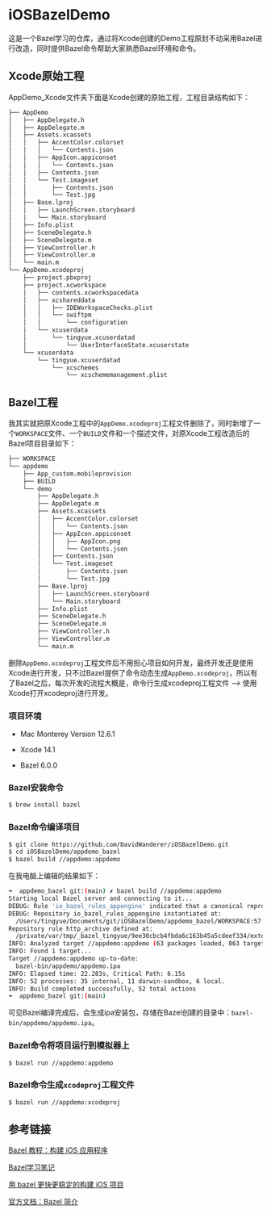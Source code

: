 # iOSBazelDemo
这是一个Bazel学习的仓库，通过将Xcode创建的Demo工程原封不动采用Bazel进行改造，同时提供Bazel命令帮助大家熟悉Bazel环境和命令。

## Xcode原始工程

AppDemo_Xcode文件夹下面是Xcode创建的原始工程，工程目录结构如下：

```bash
├── AppDemo
│   ├── AppDelegate.h
│   ├── AppDelegate.m
│   ├── Assets.xcassets
│   │   ├── AccentColor.colorset
│   │   │   └── Contents.json
│   │   ├── AppIcon.appiconset
│   │   │   └── Contents.json
│   │   ├── Contents.json
│   │   └── Test.imageset
│   │       ├── Contents.json
│   │       └── Test.jpg
│   ├── Base.lproj
│   │   ├── LaunchScreen.storyboard
│   │   └── Main.storyboard
│   ├── Info.plist
│   ├── SceneDelegate.h
│   ├── SceneDelegate.m
│   ├── ViewController.h
│   ├── ViewController.m
│   └── main.m
└── AppDemo.xcodeproj
    ├── project.pbxproj
    ├── project.xcworkspace
    │   ├── contents.xcworkspacedata
    │   ├── xcshareddata
    │   │   ├── IDEWorkspaceChecks.plist
    │   │   └── swiftpm
    │   │       └── configuration
    │   └── xcuserdata
    │       └── tingyue.xcuserdatad
    │           └── UserInterfaceState.xcuserstate
    └── xcuserdata
        └── tingyue.xcuserdatad
            └── xcschemes
                └── xcschememanagement.plist
```

## Bazel工程

我其实就把原Xcode工程中的`AppDemo.xcodeproj`工程文件删除了，同时新增了一个`WORKSPACE`文件、一个`BUILD`文件和一个描述文件，对原Xcode工程改造后的Bazel项目目录如下：

```bash
├── WORKSPACE
└── appdemo
    ├── App_custom.mobileprovision
    ├── BUILD
    └── demo
        ├── AppDelegate.h
        ├── AppDelegate.m
        ├── Assets.xcassets
        │   ├── AccentColor.colorset
        │   │   └── Contents.json
        │   ├── AppIcon.appiconset
        │   │   ├── AppIcon.png
        │   │   └── Contents.json
        │   ├── Contents.json
        │   └── Test.imageset
        │       ├── Contents.json
        │       └── Test.jpg
        ├── Base.lproj
        │   ├── LaunchScreen.storyboard
        │   └── Main.storyboard
        ├── Info.plist
        ├── SceneDelegate.h
        ├── SceneDelegate.m
        ├── ViewController.h
        ├── ViewController.m
        └── main.m
```

删除`AppDemo.xcodeproj`工程文件后不用担心项目如何开发，最终开发还是使用Xcode进行开发，只不过Bazel提供了命令动态生成`AppDemo.xcodeproj`，所以有了Bazel之后，每次开发的流程大概是，命令行生成xcodeproj工程文件 --> 使用Xcode打开xcodeproj进行开发。

### 项目环境

- Mac Monterey Version 12.6.1

- Xcode 14.1
- Bazel  6.0.0

### Bazel安装命令

```bash
$ brew install bazel
```

### Bazel命令编译项目

```bash
$ git clone https://github.com/DavidWanderer/iOSBazelDemo.git
$ cd iOSBazelDemo/appdemo_bazel
$ bazel build //appdemo:appdemo
```

在我电脑上编辑的结果如下：

```bash
➜  appdemo_bazel git:(main) ✗ bazel build //appdemo:appdemo
Starting local Bazel server and connecting to it...
DEBUG: Rule 'io_bazel_rules_appengine' indicated that a canonical reproducible form can be obtained by modifying arguments sha256 = "318042aa6990eddcef719e0c2c3370f9246bd5424c7744493dbcabf0aefa8d3b"
DEBUG: Repository io_bazel_rules_appengine instantiated at:
  /Users/tingyue/Documents/git/iOSBazelDemo/appdemo_bazel/WORKSPACE:57:13: in <toplevel>
Repository rule http_archive defined at:
  /private/var/tmp/_bazel_tingyue/9ee30cbcb4fbda6c163b45a5cdeef334/external/bazel_tools/tools/build_defs/repo/http.bzl:372:31: in <toplevel>
INFO: Analyzed target //appdemo:appdemo (63 packages loaded, 863 targets configured).
INFO: Found 1 target...
Target //appdemo:appdemo up-to-date:
  bazel-bin/appdemo/appdemo.ipa
INFO: Elapsed time: 22.283s, Critical Path: 6.15s
INFO: 52 processes: 35 internal, 11 darwin-sandbox, 6 local.
INFO: Build completed successfully, 52 total actions
➜  appdemo_bazel git:(main)
```

可见Bazel编译完成后，会生成ipa安装包，存储在Bazel创建的目录中：`bazel-bin/appdemo/appdemo.ipa`。

### Bazel命令将项目运行到模拟器上

```bash
$ bazel run //appdemo:appdemo
```

### Bazel命令生成`xcodeproj`工程文件

```bash
$ bazel run //appdemo:xcodeproj
```

## 参考链接

[Bazel 教程：构建 iOS 应用程序](https://github.com/bazelbuild/rules_apple/blob/master/doc/tutorials/ios-app.md)

[Bazel学习笔记](https://blog.gmem.cc/bazel-study-note)

[用 bazel 更快更稳定的构建 iOS 项目](https://bilibili.github.io/2020/07/22/bazel_ios.html)

[官方文档：Bazel 简介](https://bazel.build/about/intro?hl=zh-cn)
